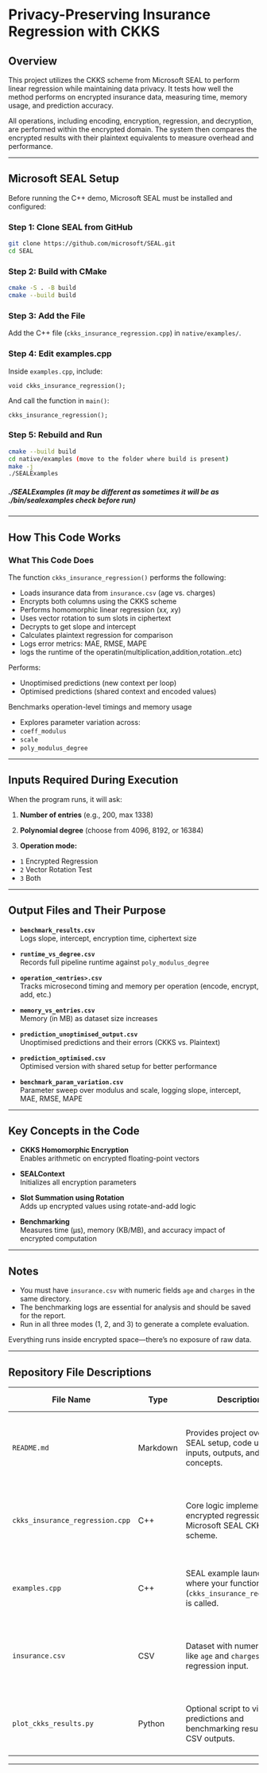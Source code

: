 # Privacy-Preserving Insurance Regression with CKKS

## Overview

This project utilizes the CKKS scheme from Microsoft SEAL to perform linear regression while maintaining data privacy. It tests how well the method performs on encrypted insurance data, measuring time, memory usage, and prediction accuracy.

All operations, including encoding, encryption, regression, and decryption, are performed within the encrypted domain. The system then compares the encrypted results with their plaintext equivalents to measure overhead and performance.

-------

## Microsoft SEAL Setup

Before running the C++ demo, Microsoft SEAL must be installed and configured:

### Step 1: Clone SEAL from GitHub
```bash
git clone https://github.com/microsoft/SEAL.git
cd SEAL
```

### Step 2: Build with CMake
```bash
cmake -S . -B build
cmake --build build
```

### Step 3: Add the File
Add the C++ file (`ckks_insurance_regression.cpp`) in `native/examples/`.

### Step 4: Edit examples.cpp
Inside `examples.cpp`, include:

```
void ckks_insurance_regression();
```
And call the function in `main()`:
```
ckks_insurance_regression();
```

### Step 5: Rebuild and Run
```bash
cmake --build build
cd native/examples (move to the folder where build is present)
make -j
./SEALExamples
```

##### ./SEALExamples (it may be different as sometimes it will be as ./bin/sealexamples check before run)
---

## How This Code Works

### What This Code Does

The function `ckks_insurance_regression()` performs the following:

- Loads insurance data from `insurance.csv` (age vs. charges)  
- Encrypts both columns using the CKKS scheme  
- Performs homomorphic linear regression (x*x, x*y)  
- Uses vector rotation to sum slots in ciphertext  
- Decrypts to get slope and intercept  
- Calculates plaintext regression for comparison  
- Logs error metrics: MAE, RMSE, MAPE 
- logs the runtime of the operatin(multiplication,addition,rotation..etc)
 

Performs:
- Unoptimised predictions (new context per loop)
- Optimised predictions (shared context and encoded values)
  

Benchmarks operation-level timings and memory usage  
- Explores parameter variation across:
- `coeff_modulus`
- `scale`
- `poly_modulus_degree`

---

## Inputs Required During Execution

When the program runs, it will ask:

1. **Number of entries** (e.g., 200, max 1338)  

2. **Polynomial degree** (choose from 4096, 8192, or 16384)  

3. **Operation mode:**
- `1` Encrypted Regression
- `2` Vector Rotation Test
- `3` Both

---

## Output Files and Their Purpose

- **`benchmark_results.csv`**  
  Logs slope, intercept, encryption time, ciphertext size  

- **`runtime_vs_degree.csv`**  
  Records full pipeline runtime against `poly_modulus_degree`  

- **`operation_<entries>.csv`**  
  Tracks microsecond timing and memory per operation (encode, encrypt, add, etc.)  

- **`memory_vs_entries.csv`**  
  Memory (in MB) as dataset size increases  

- **`prediction_unoptimised_output.csv`**  
  Unoptimised predictions and their errors (CKKS vs. Plaintext)  

- **`prediction_optimised.csv`**  
  Optimised version with shared setup for better performance  

- **`benchmark_param_variation.csv`**  
  Parameter sweep over modulus and scale, logging slope, intercept, MAE, RMSE, MAPE  

---

## Key Concepts in the Code

- **CKKS Homomorphic Encryption**  
  Enables arithmetic on encrypted floating-point vectors  

- **SEALContext**  
  Initializes all encryption parameters  

- **Slot Summation using Rotation**  
  Adds up encrypted values using rotate-and-add logic  

- **Benchmarking**  
  Measures time (µs), memory (KB/MB), and accuracy impact of encrypted computation  

---

## Notes

- You must have `insurance.csv` with numeric fields `age` and `charges` in the same directory.  
- The benchmarking logs are essential for analysis and should be saved for the report.  
- Run in all three modes (1, 2, and 3) to generate a complete evaluation.  

Everything runs inside encrypted space—there’s no exposure of raw data.

------
##  Repository File Descriptions

| File Name                   | Type      | Description                                                                                          | Why It Matters                                                                 |
|----------------------------|-----------|------------------------------------------------------------------------------------------------------|---------------------------------------------------------------------------------|
| `README.md`                | Markdown  | Provides project overview, SEAL setup, code usage, inputs, outputs, and concepts.                   | Acts as a complete guide for professors and others to understand your project. |
| `ckks_insurance_regression.cpp` | C++       | Core logic implementing encrypted regression using Microsoft SEAL CKKS scheme.                      | Demonstrates privacy-preserving analytics through homomorphic encryption.      |
| `examples.cpp`             | C++       | SEAL example launcher where your function (`ckks_insurance_regression`) is called.                  | Required to compile and run your demo within SEAL’s environment.               |
| `insurance.csv`            | CSV       | Dataset with numeric fields like `age` and `charges` used for regression input.                     | Feeds data to your encrypted model; real-world simulation for regression.      |
| `plot_ckks_results.py`     | Python    | Optional script to visualize predictions and benchmarking results from CSV outputs.                 | Enhances report quality by providing graphs and interpretation tools.          |

---
